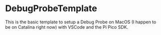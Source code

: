 # DebugProbeTemplate
This is the basic template to setup a Debug Probe on MacOS (I happen to be on Catalina right now) with VSCode and the Pi Pico SDK.
